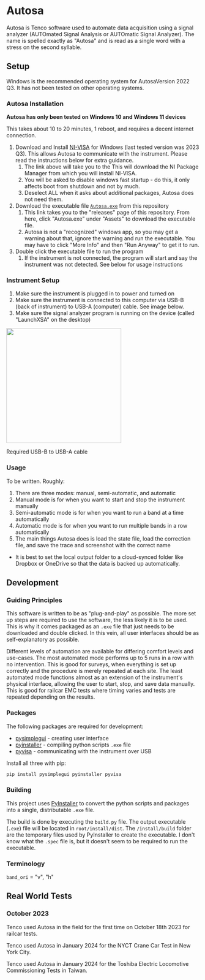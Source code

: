 # Autosa

Autosa is Tenco software used to automate data acquisition using a signal analyzer (AUTOmated Signal Analysis or AUTOmatic Signal Analyzer). The name is spelled exactly as "Autosa" and is read as a single word with a stress on the second syllable.

## Setup

Windows is the recommended operating system for AutosaVersion 2022 Q3. It has not been tested on other operating systems.

### Autosa Installation

**Autosa has only been tested on Windows 10 and Windows 11 devices**

This takes about 10 to 20 minutes, 1 reboot, and requires a decent internet connection.

1. Download and Install [NI-VISA](https://www.ni.com/en/support/downloads/drivers/download.ni-visa.html) for Windows (last tested version was 2023 Q3). This allows Autosa to communicate with the instrument. Please read the instructions below for extra guidance.
   1. The link above will take you to the This will download the NI Package Manager from which you will install NI-VISA.
   2. You will be asked to disable windows fast startup - do this, it only affects boot from shutdown and not by much.
   3. Deselect ALL when it asks about additional packages, Autosa does not need them.
2. Download the executable file [`Autosa.exe`](https://github.com/ThisTemba/autosa/releases/tag/v0.3) from this repository
   1. This link takes you to the "releases" page of this repository. From here, click "Autosa.exe" under "Assets" to download the executable file.
   2. Autosa is not a "recognized" windows app, so you may get a warning about that, ignore the warning and run the executable. You may have to click "More Info" and then "Run Anyway" to get it to run.
3. Double click the executable file to run the program
   1. If the instrument is not connected, the program will start and say the instrument was not detected. See below for usage instructions

### Instrument Setup

1. Make sure the instrument is plugged in to power and turned on
2. Make sure the instrument is connected to this computer via USB-B (back of instrument) to USB-A (computer) cable. See image below.
3. Make sure the signal analyzer program is running on the device (called "LaunchXSA" on the desktop)

<img src="https://github.com/ThisTemba/autosa/assets/36087610/0b688734-af36-4af1-bae5-a3874f0893b7" width="300px" />

Required USB-B to USB-A cable

### Usage

To be written. Roughly:

1. There are three modes: manual, semi-automatic, and automatic
2. Manual mode is for when you want to start and stop the instrument manually
3. Semi-automatic mode is for when you want to run a band at a time automatically
4. Automatic mode is for when you want to run multiple bands in a row automatically
5. The main things Autosa does is load the state file, load the correction file, and save the trace and screenshot with the correct name

- It is best to set the local output folder to a cloud-synced folder like Dropbox or OneDrive so that the data is backed up automatically.

## Development

### Guiding Principles

This software is written to be as "plug-and-play" as possible. The more set up steps are required to use the software, the less likely it is to be used. This is why it comes packaged as an `.exe` file that just needs to be downloaded and double clicked. In this vein, all user interfaces should be as self-explanatory as possible.

Different levels of automation are available for differing comfort levels and use-cases. The most automated mode performs up to 5 runs in a row with no intervention. This is good for surveys, when everything is set up correctly and the procedure is merely repeated at each site. The least automated mode functions almost as an extension of the instrument's physical interface, allowing the user to start, stop, and save data manually. This is good for railcar EMC tests where timing varies and tests are repeated depending on the results.

### Packages

The following packages are required for development:

- [pysimplegui](https://www.pysimplegui.org/en/latest/) - creating user interface
- [pyinstaller](https://pyinstaller.org/en/stable/) - compiling python scripts `.exe` file
- [pyvisa](https://pyvisa.readthedocs.io/en/latest/) - communicating with the instrument over USB

Install all three with pip:

```bash
pip install pysimplegui pyinstaller pyvisa
```

### Building

This project uses [PyInstaller](https://pyinstaller.org/en/stable/) to convert the python scripts and packages into a single, distributable `.exe` file.

The build is done by executing the `build.py` file. The output executable (`.exe`) file will be located in `root/install/dist`. The `/install/build` folder are the temporary files used by PyInstaller to create the executable. I don't know what the `.spec` file is, but it doesn't seem to be required to run the executable.

### Terminology

`band_ori` = "v", "h"

## Real World Tests

### October 2023

Tenco used Autosa in the field for the first time on October 18th 2023 for railcar tests.

Tenco used Autosa in January 2024 for the NYCT Crane Car Test in New York City.

Tenco used Autosa in January 2024 for the Toshiba Electric Locomotive Commissioning Tests in Taiwan.
